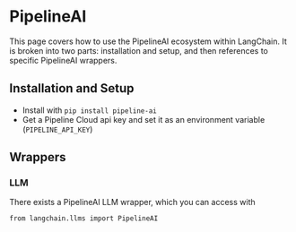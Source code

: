 PipelineAI
==========

This page covers how to use the PipelineAI ecosystem within LangChain. It is broken into two parts: installation and setup, and then references to specific PipelineAI wrappers.

Installation and Setup[​](#installation-and-setup "Direct link to Installation and Setup")
------------------------------------------------------------------------------------------

*   Install with `pip install pipeline-ai`
*   Get a Pipeline Cloud api key and set it as an environment variable (`PIPELINE_API_KEY`)

Wrappers[​](#wrappers "Direct link to Wrappers")
------------------------------------------------

### LLM[​](#llm "Direct link to LLM")

There exists a PipelineAI LLM wrapper, which you can access with

    from langchain.llms import PipelineAI